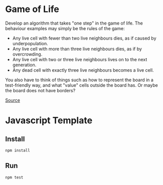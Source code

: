 # Game of Life

Develop an algorithm that takes "one step" in the game of life. The behaviour examples may simply be the rules of the game:

 - Any live cell with fewer than two live neighbours dies, as if caused by underpopulation.
 - Any live cell with more than three live neighbours dies, as if by overcrowding.
 - Any live cell with two or three live neighbours lives on to the next generation.
 - Any dead cell with exactly three live neighbours becomes a live cell.

You also have to think of things such as how to represent the board in a test-friendly way, and what "value" cells outside the board has. Or maybe the board does not have borders?


[Source](https://leetcode.com/problems/zigzag-conversion/?tab=Description)

# Javascript Template

## Install

`npm install`

## Run

`npm test`
